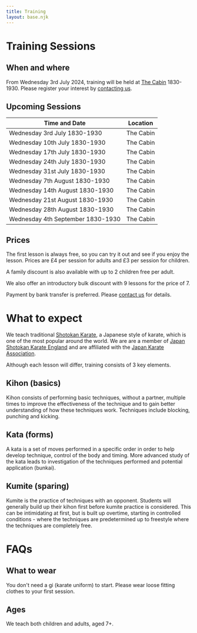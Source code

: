 ```yaml
---
title: Training
layout: base.njk
---
```

# Training Sessions

## When and where 
From Wednesday 3rd July 2024, training will be held at [The Cabin](https://maps.app.goo.gl/wXcMAGknwyPFEgMp6) 1830-1930. Please register your interest by [contacting us](/contact).

## Upcoming Sessions 

| Time and Date                       | Location  |
| ----------------------------------- | --------- |
| Wednesday  3rd  July      1830-1930 | The Cabin |
| Wednesday  10th July      1830-1930 | The Cabin |
| Wednesday  17th July      1830-1930 | The Cabin |
| Wednesday  24th July      1830-1930 | The Cabin |
| Wednesday  31st July      1830-1930 | The Cabin |
| Wednesday  7th  August    1830-1930 | The Cabin |
| Wednesday  14th August    1830-1930 | The Cabin |
| Wednesday  21st August    1830-1930 | The Cabin |
| Wednesday  28th August    1830-1930 | The Cabin |
| Wednesday  4th  September 1830-1930 | The Cabin |


## Prices
The first lesson is always free, so you can try it out and see if you enjoy the lesson. Prices are £4 per session for adults and £3 per session for children.

A family discount is also available with up to 2 children free per adult.

We also offer an introductory bulk discount with 9 lessons for the price of 7.

Payment by bank transfer is preferred. Please [contact us](/contact) for details.

# What to expect
We teach traditional [Shotokan Karate](https://en.wikipedia.org/wiki/Shotokan), a Japanese style of karate, which is one of the most popular around the world. We are are a member of [Japan Shotokan Karate England](https://jske.co.uk) and are affiliated with the [Japan Karate Association](https://www.jka.or.jp/en/). 

Although each lesson will differ, training consists of 3 key elements.

## Kihon (basics)
Kihon consists of performing basic techniques, without a partner, multiple times to improve the effectiveness of the technique and to gain better understanding of how these techniques work. Techniques include blocking, punching and kicking.

## Kata (forms)
A kata is a set of moves performed in a specific order in order to help develop technique, control of the body and timing. More advanced study of the kata leads to investigation of the techniques performed and potential application (bunkai).

## Kumite (sparing)
Kumite is the practice of techniques with an opponent. Students will generally build up their kihon first before kumite practice is considered. This can be intimidating at first, but is built up overtime, starting in controlled conditions - where the techniques are predetermined up to freestyle where the techniques are completely free.

# FAQs

## What to wear
You don't need a gi (karate uniform) to start. Please wear loose fitting clothes to your first session.

## Ages
We teach both children and adults, aged 7+.

